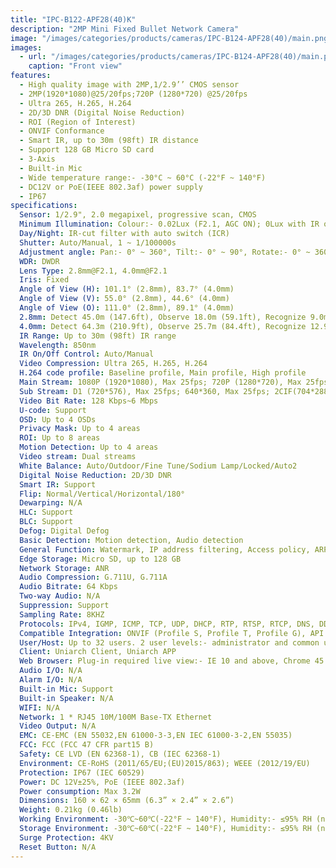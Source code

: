 ```yaml
---
title: "IPC-B122-APF28(40)K"
description: "2MP Mini Fixed Bullet Network Camera"
image: "/images/categories/products/cameras/IPC-B124-APF28(40)/main.png"
images:
  - url: "/images/categories/products/cameras/IPC-B124-APF28(40)/main.png"
    caption: "Front view"
features:
  - High quality image with 2MP,1/2.9’’ CMOS sensor
  - 2MP(1920*1080)@25/20fps;720P (1280*720) @25/20fps
  - Ultra 265, H.265, H.264
  - 2D/3D DNR (Digital Noise Reduction)
  - ROI (Region of Interest)
  - ONVIF Conformance
  - Smart IR, up to 30m (98ft) IR distance
  - Support 128 GB Micro SD card
  - 3-Axis
  - Built-in Mic
  - Wide temperature range:- -30°C ~ 60°C (-22°F ~ 140°F)
  - DC12V or PoE(IEEE 802.3af) power supply
  - IP67
specifications:
  Sensor: 1/2.9", 2.0 megapixel, progressive scan, CMOS
  Minimum Illumination: Colour:- 0.02Lux (F2.1, AGC ON); 0Lux with IR on
  Day/Night: IR-cut filter with auto switch (ICR)
  Shutter: Auto/Manual, 1 ~ 1/100000s
  Adjustment angle: Pan:- 0° ~ 360°, Tilt:- 0° ~ 90°, Rotate:- 0° ~ 360°
  WDR: DWDR
  Lens Type: 2.8mm@F2.1, 4.0mm@F2.1
  Iris: Fixed
  Angle of View (H): 101.1° (2.8mm), 83.7° (4.0mm)
  Angle of View (V): 55.0° (2.8mm), 44.6° (4.0mm)
  Angle of View (O): 111.0° (2.8mm), 89.1° (4.0mm)
  2.8mm: Detect 45.0m (147.6ft), Observe 18.0m (59.1ft), Recognize 9.0m (29.5ft), Identify 4.5m (14.8ft)
  4.0mm: Detect 64.3m (210.9ft), Observe 25.7m (84.4ft), Recognize 12.9m (42.2ft), Identify 6.4m (21.1ft)
  IR Range: Up to 30m (98ft) IR range
  Wavelength: 850nm
  IR On/Off Control: Auto/Manual
  Video Compression: Ultra 265, H.265, H.264
  H.264 code profile: Baseline profile, Main profile, High profile
  Main Stream: 1080P (1920*1080), Max 25fps; 720P (1280*720), Max 25fps;
  Sub Stream: D1 (720*576), Max 25fps; 640*360, Max 25fps; 2CIF(704*288), Max 25fps; CIF(352*288), Max 25fps;
  Video Bit Rate: 128 Kbps~6 Mbps
  U-code: Support
  OSD: Up to 4 OSDs
  Privacy Mask: Up to 4 areas
  ROI: Up to 8 areas
  Motion Detection: Up to 4 areas
  Video stream: Dual streams
  White Balance: Auto/Outdoor/Fine Tune/Sodium Lamp/Locked/Auto2
  Digital Noise Reduction: 2D/3D DNR
  Smart IR: Support
  Flip: Normal/Vertical/Horizontal/180°
  Dewarping: N/A
  HLC: Support
  BLC: Support
  Defog: Digital Defog
  Basic Detection: Motion detection, Audio detection
  General Function: Watermark, IP address filtering, Access policy, ARP protection, RTSP authentication, User authentication, HTTP authentication
  Edge Storage: Micro SD, up to 128 GB
  Network Storage: ANR
  Audio Compression: G.711U, G.711A
  Audio Bitrate: 64 Kbps
  Two-way Audio: N/A
  Suppression: Support
  Sampling Rate: 8KHZ
  Protocols: IPv4, IGMP, ICMP, TCP, UDP, DHCP, RTP, RTSP, RTCP, DNS, DDNS, NTP, UPnP, HTTP, HTTPS, QoS , RTMP
  Compatible Integration: ONVIF (Profile S, Profile T, Profile G), API
  User/Host: Up to 32 users. 2 user levels:- administrator and common user
  Client: Uniarch Client, Uniarch APP
  Web Browser: Plug-in required live view:- IE 10 and above, Chrome 45 and above, Firefox 52 and above, Edge 79 and above; Plug-in free live view:- Chrome 57.0 and above, Firefox 58.0 and above, Edge 16 and above
  Audio I/O: N/A
  Alarm I/O: N/A
  Built-in Mic: Support
  Built-in Speaker: N/A
  WIFI: N/A
  Network: 1 * RJ45 10M/100M Base-TX Ethernet
  Video Output: N/A
  EMC: CE-EMC (EN 55032,EN 61000-3-3,EN IEC 61000-3-2,EN 55035)
  FCC: FCC (FCC 47 CFR part15 B)
  Safety: CE LVD (EN 62368-1), CB (IEC 62368-1)
  Environment: CE-RoHS (2011/65/EU;(EU)2015/863); WEEE (2012/19/EU)
  Protection: IP67 (IEC 60529)
  Power: DC 12V±25%, PoE (IEEE 802.3af)
  Power consumption: Max 3.2W
  Dimensions: 160 × 62 × 65mm (6.3” × 2.4” × 2.6”)
  Weight: 0.21kg (0.46lb)
  Working Environment: -30℃~60℃(-22°F ~ 140°F), Humidity:- ≤95% RH (non-condensing)
  Storage Environment: -30℃~60℃(-22°F ~ 140°F), Humidity:- ≤95% RH (non-condensing)
  Surge Protection: 4KV
  Reset Button: N/A
---
```

